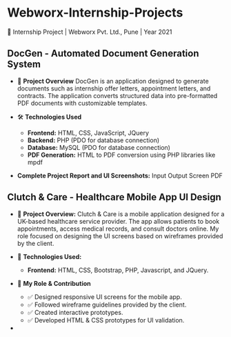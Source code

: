 # Webworx-Internship-Projects
🚀 Internship Project | Webworx Pvt. Ltd., Pune | Year 2021

## DocGen - Automated Document Generation System

- 📌 **Project Overview**
DocGen is an application designed to generate documents such as internship offer letters, appointment letters, and contracts. The application converts structured data into pre-formatted PDF documents with customizable templates.

- 🛠 **Technologies Used**
  - **Frontend:** HTML, CSS, JavaScript, JQuery
  - **Backend:** PHP (PDO for database connection)
  - **Database:** MySQL (PDO for database connection)
  - **PDF Generation:** HTML to PDF conversion using PHP libraries like mpdf
    
- **Complete Project Report and UI Screenshots:** Input Output Screen PDF
  
## Clutch & Care - Healthcare Mobile App UI Design
- 📌 **Project Overview:**
Clutch & Care is a mobile application designed for a UK-based healthcare service provider. The app allows patients to book appointments, access medical records, and consult doctors online. My role focused on designing the UI screens based on wireframes provided by the client.

- 🎨 **Technologies Used:**
    - **Frontend:** HTML, CSS, Bootstrap, PHP, Javascript, and JQuery.

- 🎯 **My Role & Contribution**
    - ✅ Designed responsive UI screens for the mobile app.
    - ✅ Followed wireframe guidelines provided by the client.
    - ✅ Created interactive prototypes.
    - ✅ Developed HTML & CSS prototypes for UI validation.
 
- 

